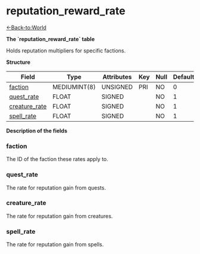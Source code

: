 # reputation\_reward\_rate

[<-Back-to:World](database-world.md)

**The \`reputation\_reward\_rate\` table**

Holds reputation multipliers for specific factions.

**Structure**

| Field              | Type         | Attributes | Key | Null | Default | Extra | Comment |
|--------------------|--------------|------------|-----|------|---------|-------|---------|
| [faction][1]       | MEDIUMINT(8) | UNSIGNED   | PRI | NO   | 0       |       |         |
| [quest_rate][2]    | FLOAT        | SIGNED     |     | NO   | 1       |       |         |
| [creature_rate][3] | FLOAT        | SIGNED     |     | NO   | 1       |       |         |
| [spell_rate][4]    | FLOAT        | SIGNED     |     | NO   | 1       |       |         |

[1]: #faction
[2]: #quest_rate
[3]: #creature_rate
[4]: #spell_rate

**Description of the fields**

### faction

The ID of the faction these rates apply to.

### quest\_rate

The rate for reputation gain from quests.

### creature\_rate

The rate for reputation gain from creatures.

### spell\_rate

The rate for reputation gain from spells.
